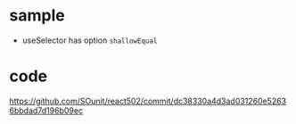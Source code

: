 # sample

- useSelector has option `shallowEqual`

# code

https://github.com/SOunit/react502/commit/dc38330a4d3ad031260e52636bbdad7d196b09ec
